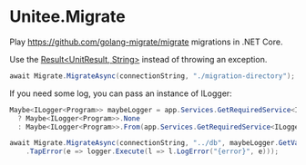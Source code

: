 # Unitee.Migrate

Play https://github.com/golang-migrate/migrate migrations in .NET Core.

Use the [Result<UnitResult, String>](https://github.com/vkhorikov/CSharpFunctionalExtensions) instead of throwing an exception.

```cs
await Migrate.MigrateAsync(connectionString, "./migration-directory");
```

If you need some log, you can pass an instance of ILogger<T>:

```cs
Maybe<ILogger<Program>> maybeLogger = app.Services.GetRequiredService<ILogger<Program>>() is null 
  ? Maybe<ILogger<Program>>.None 
  : Maybe<ILogger<Program>>.From(app.Services.GetRequiredService<ILogger<Program>>());

await Migrate.MigrateAsync(connectionString, "../db", maybeLogger.GetValueOrDefault(null))
    .TapError(e => logger.Execute(l => l.LogError("{error}", e)));
```
